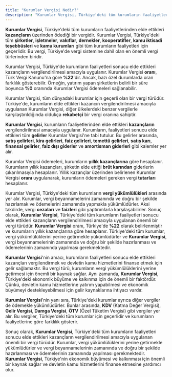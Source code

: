 ```yaml
---
title: "Kurumlar Vergisi Nedir?"
description: "Kurumlar Vergisi, Türkiye'deki tüm kurumların faaliyetlerinden elde ettikleri kazançların üzerinden ödediği bir vergidir"
---
```


**Kurumlar Vergisi**, Türkiye'deki tüm kurumların faaliyetlerinden elde ettikleri **kazançların** üzerinden ödediği bir vergidir. Kurumlar Vergisi, Türkiye'deki tüm **şirketler**, **işletmeler**, **vakıflar**, **dernekler**, **kooperatifler**, **kamu iktisadi teşebbüsleri** ve **kamu kurumları** gibi tüm kurumların faaliyetleri için geçerlidir. Bu vergi, Türkiye'de vergi sistemine dahil olan en önemli vergi türlerinden biridir.

Kurumlar Vergisi, Türkiye'de kurumların faaliyetleri sonucu elde ettikleri kazançların vergilendirilmesi amacıyla uygulanır. Kurumlar Vergisi **oranı**, Türk Vergi Kanunu'na göre **%22**'dir. Ancak, bazı özel durumlarda oran farklılık gösterebilir. Örneğin, yatırım yapan şirketlerin belirli bir süre boyunca **%0** oranında Kurumlar Vergisi ödemeleri sağlanabilir.

Kurumlar Vergisi, tüm dünyadaki kurumlar için geçerli olan bir vergi türüdür. Türkiye'de, kurumların elde ettikleri kazancın vergilendirilmesi amacıyla uygulanan Kurumlar Vergisi, diğer ülkelerdeki benzer vergilerle karşılaştırıldığında oldukça **rekabetçi** bir vergi oranına sahiptir.

**Kurumlar Vergisi**, kurumların faaliyetlerinden elde ettikleri **kazançların** vergilendirilmesi amacıyla uygulanır. Kurumların, faaliyetleri sonucu elde ettikleri tüm **gelirler** Kurumlar Vergisi'ne tabi tutulur. Bu gelirler arasında, **satış gelirleri**, **kira gelirleri**, **faiz gelirleri**, **temettü gelirleri**, **satış karı**, **finansal gelirler**, **faiz dışı giderler** ve **amortisman giderleri** gibi kalemler yer alır.

Kurumlar Vergisi ödemeleri, kurumların **yıllık kazançlarına** göre hesaplanır. Kurumların yıllık kazançları, şirketin elde ettiği **brüt karından** giderlerin çıkarılmasıyla hesaplanır. Yıllık kazançlar üzerinden belirlenen Kurumlar Vergisi **oranı** uygulanarak, kurumların ödemeleri gereken vergi **tutarları** hesaplanır.

Kurumlar Vergisi, Türkiye'deki tüm kurumların **vergi yükümlülükleri** arasında yer alır. Kurumlar, vergi beyannamelerini zamanında ve doğru bir şekilde hazırlamak ve ödemelerini zamanında yapmakla yükümlüdürler. Aksi takdirde, vergi **cezaları** ve **faizleri** gibi yaptırımlarla karşılaşabilirler. Sonuç olarak, **Kurumlar Vergisi**, Türkiye'deki tüm kurumların faaliyetleri sonucu elde ettikleri kazançların vergilendirilmesi amacıyla uygulanan önemli bir vergi türüdür. **Kurumlar Vergisi** oranı, Türkiye'de **%22** olarak belirlenmiştir ve kurumların yıllık kazançlarına göre hesaplanır. Türkiye'deki tüm kurumlar, vergi yükümlülüklerini yerine getirmekle yükümlüdürler ve **Kurumlar Vergisi**, vergi beyannamelerinin zamanında ve doğru bir şekilde hazırlanması ve ödemelerinin zamanında yapılması gerekmektedir.

**Kurumlar Vergisi**'nin amacı, kurumların faaliyetleri sonucu elde ettikleri kazançları vergilendirmek ve devletin kamu hizmetlerini finanse etmek için gelir sağlamaktır. Bu vergi türü, kurumların vergi yükümlülüklerini yerine getirmesi için önemli bir kaynak sağlar. Aynı zamanda, **Kurumlar Vergisi**, Türkiye'deki ekonomik büyüme ve kalkınma için de önemli bir faktördür. Çünkü, devletin kamu hizmetlerine yatırım yapabilmesi ve ekonomik büyümeyi destekleyebilmesi için gelir kaynaklarına ihtiyacı vardır.

**Kurumlar Vergisi**'nin yanı sıra, Türkiye'deki kurumlar ayrıca diğer vergiler de ödemekle yükümlüdürler. Bunlar arasında, **KDV** (Katma Değer Vergisi), **Gelir Vergisi**, **Damga Vergisi**, **ÖTV** (Özel Tüketim Vergisi) gibi vergiler yer alır. Bu vergiler, Türkiye'deki tüm kurumlar için geçerlidir ve kurumların faaliyetlerine göre farklılık gösterir.

Sonuç olarak, **Kurumlar Vergisi**, Türkiye'deki tüm kurumların faaliyetleri sonucu elde ettikleri kazançların vergilendirilmesi amacıyla uygulanan önemli bir vergi türüdür. Kurumlar, vergi yükümlülüklerini yerine getirmekle yükümlüdürler ve vergi beyannamelerinin zamanında ve doğru bir şekilde hazırlanması ve ödemelerinin zamanında yapılması gerekmektedir. **Kurumlar Vergisi**, Türkiye'nin ekonomik büyümesi ve kalkınması için önemli bir kaynak sağlar ve devletin kamu hizmetlerini finanse etmesine yardımcı olur.
